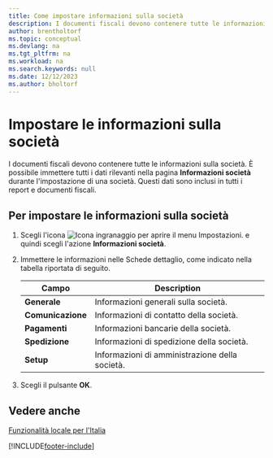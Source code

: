 ```yaml
---
title: Come impostare informazioni sulla società
description: I documenti fiscali devono contenere tutte le informazioni sulla società. È possibile immettere tutti i dati rilevanti nella pagina Informazioni società durante l'impostazione di una società.
author: brentholtorf
ms.topic: conceptual
ms.devlang: na
ms.tgt_pltfrm: na
ms.workload: na
ms.search.keywords: null
ms.date: 12/12/2023
ms.author: bholtorf
---
```

# Impostare le informazioni sulla società
I documenti fiscali devono contenere tutte le informazioni sulla società. È possibile immettere tutti i dati rilevanti nella pagina **Informazioni società** durante l'impostazione di una società. Questi dati sono inclusi in tutti i report e documenti fiscali.  

## Per impostare le informazioni sulla società  

1.  Scegli l'icona ![Icona ingranaggio per aprire il menu Impostazioni.](../../media/ui-experience/settings_icon_small.png) e quindi scegli l'azione **Informazioni società**.
2.  Immettere le informazioni nelle Schede dettaglio, come indicato nella tabella riportata di seguito.

    |Campo|Description|  
    |-------------|---------------------------------------|  
    |**Generale**|Informazioni generali sulla società.|  
    |**Comunicazione**|Informazioni di contatto della società.|  
    |**Pagamenti**|Informazioni bancarie della società.|  
    |**Spedizione**|Informazioni di spedizione della società.|  
    |**Setup**|Informazioni di amministrazione della società.|  

3.  Scegli il pulsante **OK**.  

## Vedere anche  
 [Funzionalità locale per l'Italia](italy-local-functionality.md)   


[!INCLUDE[footer-include](../../includes/footer-banner.md)]